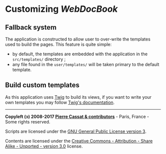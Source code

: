 Customizing *WebDocBook*
=====================


Fallback system
---------------

The application is constructed to allow user to over-write the templates used to build the pages.
This feature is quite simple:

-   by default, the templates are embedded with the application in the `src/templates/` directory ;
-   any file found in the `user/templates/` will be taken primary to the default template.


Build custom templates
----------------------

As this application uses [Twig](http://twig.sensiolabs.org/) to build its views, if you
want to write your own templates you may follow [Twig's documentation](http://twig.sensiolabs.org/documentation).


----
**Copyleft (ↄ) 2008-2017 [Pierre Cassat & contributors](http://webdocbook.com/)** - Paris, France - Some rights reserved.

Scripts are licensed under the [GNU General Public License version 3](http://www.gnu.org/licenses/gpl.html).

Contents are licensed under the [Creative Commons - Attribution - Share Alike - Unported - version 3.0](http://creativecommons.org/licenses/by-sa/3.0/) license.
